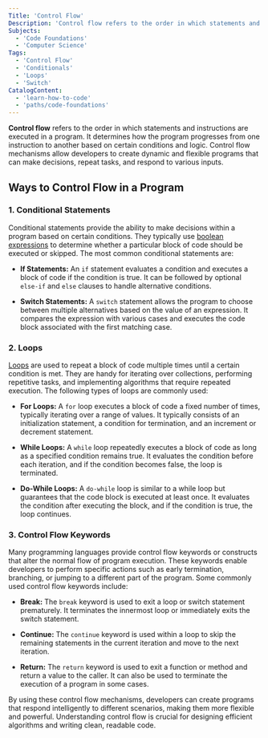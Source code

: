 ```yaml
---
Title: 'Control Flow' 
Description: 'Control flow refers to the order in which statements and instructions are executed in a program.' 
Subjects: 
  - 'Code Foundations'
  - 'Computer Science'
Tags: 
  - 'Control Flow'
  - 'Conditionals'
  - 'Loops'
  - 'Switch'
CatalogContent: 
  - 'learn-how-to-code'
  - 'paths/code-foundations'
---
```


**Control flow** refers to the order in which statements and instructions are executed in a program. It determines how the program progresses from one instruction to another based on certain conditions and logic. Control flow mechanisms allow developers to create dynamic and flexible programs that can make decisions, repeat tasks, and respond to various inputs.

## Ways to Control Flow in a Program

### 1. Conditional Statements

Conditional statements provide the ability to make decisions within a program based on certain conditions. They typically use [boolean expressions](https://www.codecademy.com/resources/docs/general/data-types/boolean) to determine whether a particular block of code should be executed or skipped. The most common conditional statements are:

- **If Statements:** An `if` statement evaluates a condition and executes a block of code if the condition is true. It can be followed by optional `else-if` and `else` clauses to handle alternative conditions.

- **Switch Statements:** A `switch` statement allows the program to choose between multiple alternatives based on the value of an expression. It compares the expression with various cases and executes the code block associated with the first matching case.

### 2. Loops

[Loops](https://www.codecademy.com/resources/docs/javascript/loops) are used to repeat a block of code multiple times until a certain condition is met. They are handy for iterating over collections, performing repetitive tasks, and implementing algorithms that require repeated execution. The following types of loops are commonly used:

- **For Loops:** A `for` loop executes a block of code a fixed number of times, typically iterating over a range of values. It typically consists of an initialization statement, a condition for termination, and an increment or decrement statement.

- **While Loops:** A `while` loop repeatedly executes a block of code as long as a specified condition remains true. It evaluates the condition before each iteration, and if the condition becomes false, the loop is terminated.

- **Do-While Loops:** A `do-while` loop is similar to a while loop but guarantees that the code block is executed at least once. It evaluates the condition after executing the block, and if the condition is true, the loop continues.

### 3. Control Flow Keywords

Many programming languages provide control flow keywords or constructs that alter the normal flow of program execution. These keywords enable developers to perform specific actions such as early termination, branching, or jumping to a different part of the program. Some commonly used control flow keywords include:

- **Break:** The `break` keyword is used to exit a loop or switch statement prematurely. It terminates the innermost loop or immediately exits the switch statement.

- **Continue:** The `continue` keyword is used within a loop to skip the remaining statements in the current iteration and move to the next iteration.

- **Return:** The `return` keyword is used to exit a function or method and return a value to the caller. It can also be used to terminate the execution of a program in some cases.

By using these control flow mechanisms, developers can create programs that respond intelligently to different scenarios, making them more flexible and powerful. Understanding control flow is crucial for designing efficient algorithms and writing clean, readable code.